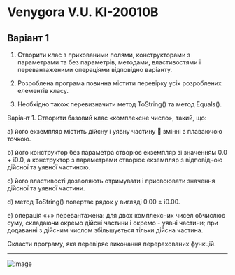 # Venygora V.U. KI-20010B
## Варіант 1

1. Створити клас з прихованими полями, конструкторами з параметрами та без параметрів, методами, властивостями і перевантаженими операціями відповідно варіанту.

2. Розроблена програма повинна містити перевірку усіх розроблених елементів класу. 

3. Необхідно також перевизначити метод ToString() та метод Equals().


Варіант 1. Створити базовий клас «комплексне число», такий, що:

a) його екземпляр містить дійсну і уявну частину  змінні з плаваючою точкою.

b) його конструктор без параметра створює екземпляр зі значенням 0.0 + i0.0, а конструктор з параметрами створює екземпляр з відповідною дійсної та уявної частиною.

c) його властивості дозволяють отримувати і присвоювати значення дійсної та уявної частини.

d) метод ToString() повертає рядок у вигляді 0.00 ± i0.00.

e) операція «+» перевантажена: для двох комплексних чисел обчислює суму, складаючи окремо дійсні частини і окремо - уявні частини; при додаванні з дійсним числом збільшується тільки дійсна частина.

Скласти програму, яка перевіряє виконання перерахованих функцій.

---
![image](https://user-images.githubusercontent.com/86704349/197837900-94fbe486-288c-4176-9779-96bb717a0fe5.png)

